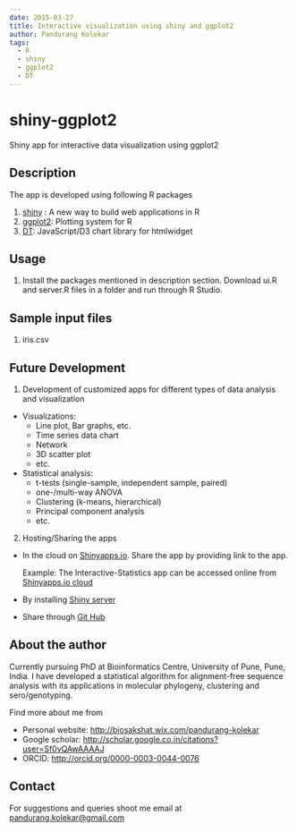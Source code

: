 ```yaml
---
date: 2015-03-27
title: Interactive visualization using shiny and ggplot2
author: Pandurang Kolekar
tags:
  - R
  - shiny
  - ggplot2
  - DT
---
```


# shiny-ggplot2
Shiny app for interactive data visualization using ggplot2

## Description
The app is developed using following R packages
  1. [shiny](http://shiny.rstudio.com/) : A new way to build web applications in R
  2. [ggplot2](http://cran.r-project.org/web/packages/ggplot2/index.html): Plotting system for R
  3. [DT](http://rstudio.github.io/DT/): JavaScript/D3 chart library for htmlwidget
  
## Usage
   1. Install the packages mentioned in description section. Download ui.R and server.R files in a folder and run through R Studio. 

## Sample input files
  1. iris.csv
  
## Future Development
1. Development of customized apps for different types of data analysis and visualization
  * Visualizations: 
    * Line plot, Bar graphs, etc.
    * Time series data chart
    * Network
    * 3D scatter plot
    * etc.
  * Statistical analysis: 
    * t-tests (single-sample, independent sample, paired)
    * one-/multi-way ANOVA 
    * Clustering (k-means, hierarchical) 
    * Principal component analysis 
    * etc.
2. Hosting/Sharing the apps 
  * In the cloud on [Shinyapps.io](http://www.shinyapps.io/). Share the app by providing link to the app. 
  
    Example: The Interactive-Statistics app can be accessed online from [Shinyapps.io cloud](https://r-world.shinyapps.io/Interactive-Statistics/)
  * By installing [Shiny server](http://www.rstudio.com/products/shiny/shiny-server/) 
  * Share through [Git Hub](http://github.com/)

## About the author
Currently pursuing PhD at Bioinformatics Centre, University of Pune, Pune, India.
I have developed a statistical algorithm for alignment-free sequence analysis with its applications in molecular phylogeny, clustering and sero/genotyping.

Find more about me from
  * Personal website: http://biosakshat.wix.com/pandurang-kolekar
  * Google scholar: http://scholar.google.co.in/citations?user=Sf0vQAwAAAAJ
  * ORCID: http://orcid.org/0000-0003-0044-0076

## Contact
 For suggestions and queries shoot me email at pandurang.kolekar@gmail.com

